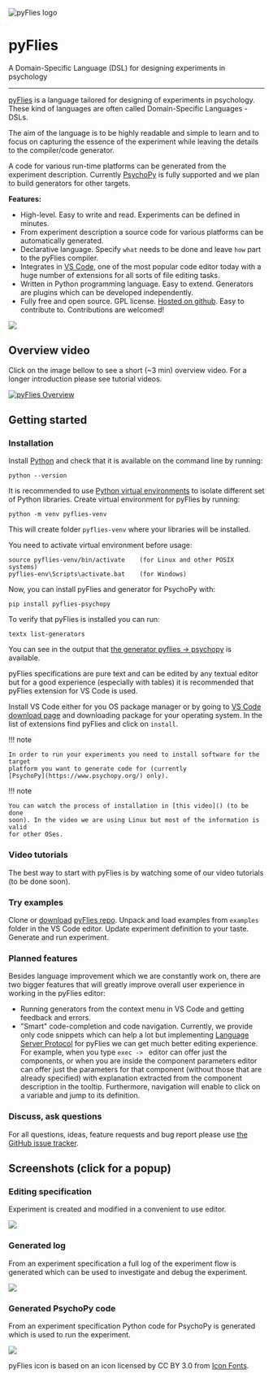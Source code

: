 ![pyFlies logo](images/pyflies-logo.png) 

# pyFlies

A Domain-Specific Language (DSL) for designing experiments in psychology

---


[pyFlies](https://github.com/pyflies/pyflies/) is a language tailored for
designing of experiments in psychology. These kind of languages are often called
Domain-Specific Languages - DSLs. 

The aim of the language is to be highly readable and simple to learn and to
focus on capturing the essence of the experiment while leaving the details to
the compiler/code generator.

A code for various run-time platforms can be generated from the experiment
description. Currently [PsychoPy](https://www.psychopy.org/) is fully supported
and we plan to build generators for other targets.

**Features:**

 * High-level. Easy to write and read. Experiments can be defined in minutes.
 * From experiment description a source code for various platforms can be
   automatically generated. 
 * Declarative language. Specify `what` needs to be done and leave `how` part to
   the pyFlies compiler.
 * Integrates in [VS Code](https://code.visualstudio.com/), one of the most
   popular code editor today with a huge number of extensions for all sorts of
   file editing tasks.
 * Written in Python programming language. Easy to extend. Generators are
   plugins which can be developed independently.
 * Fully free and open source. GPL license. [Hosted on
   github](https://github.com/pyflies/pyflies). Easy to contribute to.
   Contributions are welcomed!

<a href="images/Workflow.png" target="_blank"><img src="images/Workflow.png"/></a>

## Overview video

Click on the image bellow to see a short (~3 min) overview video. For a longer
introduction please see tutorial videos.

[![pyFlies Overview](https://img.youtube.com/vi/tSFdYYnQmjA/0.jpg)](https://www.youtube.com/watch?v=tSFdYYnQmjA)

## Getting started

### Installation

Install [Python](https://www.python.org/) and check that it is available on the
command line by running:

    python --version

It is recommended to use [Python virtual
environments](https://docs.python.org/3/library/venv.html) to isolate different
set of Python libraries. Create virtual environment for pyFlies by running:

    python -m venv pyflies-venv
    
This will create folder `pyflies-venv` where your libraries will be installed.

You need to activate virtual environment before usage:

    source pyflies-venv/bin/activate    (for Linux and other POSIX systems)
    pyflies-env\Scripts\activate.bat    (for Windows)


Now, you can install pyFlies and generator for PsychoPy with:

    pip install pyflies-psychopy


To verify that pyFlies is installed you can run:

    textx list-generators
    
You can see in the output that [the generator pyflies ->
psychopy](generators.md) is available.

pyFlies specifications are pure text and can be edited by any textual editor but
for a good experience (especially with tables) it is recommended that pyFlies
extension for VS Code is used.

Install VS Code either for you OS package manager or by going to [VS Code
download page](https://code.visualstudio.com/download) and downloading package
for your operating system. In the list of extensions find pyFlies and click on
`install`.

!!! note

    In order to run your experiments you need to install software for the target
    platform you want to generate code for (currently
    [PsychoPy](https://www.psychopy.org/) only).

!!! note

    You can watch the process of installation in [this video]() (to be done
    soon). In the video we are using Linux but most of the information is valid 
    for other OSes.


### Video tutorials

The best way to start with pyFlies is by watching some of our video tutorials
(to be done soon).


### Try examples

Clone or [download](https://github.com/pyflies/pyflies/archive/main.zip)
[pyFlies repo](https://github.com/pyflies/pyflies). Unpack and load examples
from `examples` folder in the VS Code editor. Update experiment definition to
your taste. Generate and run experiment.


### Planned features

Besides language improvement which we are constantly work on, there are two
bigger features that will greatly improve overall user experience in working in
the pyFlies editor:

- Running generators from the context menu in VS Code and getting feedback and
  errors.
- "Smart" code-completion and code navigation. Currently, we provide only code
  snippets which can help a lot but implementing [Language Server
  Protocol](https://microsoft.github.io/language-server-protocol/) for pyFlies
  we can get much better editing experience. For example, when you type `exec ->
  ` editor can offer just the components, or when you are inside the component
  parameters editor can offer just the parameters for that component (without
  those that are already specified) with explanation extracted from the
  component description in the tooltip. Furthermore, navigation will enable to
  click on a variable and jump to its definition.


### Discuss, ask questions

For all questions, ideas, feature requests and bug report please use [the GitHub
issue tracker](https://github.com/pyflies/pyflies/issues).


## Screenshots (click for a popup)

### Editing specification

Experiment is created and modified in a convenient to use editor.

<a href="images/pyFliesGUI.png" target="_blank"><img src="images/pyFliesGUI.png"/></a>

### Generated log

From an experiment specification a full log of the experiment flow is generated
which can be used to investigate and debug the experiment.

<a href="images/pyFliesGUI-log.png" target="_blank"><img src="images/pyFliesGUI-log.png"/></a>

### Generated PsychoPy code

From an experiment specification Python code for PsychoPy is generated which is
used to run the experiment.

<a href="images/pyFliesGUI-generated.png" target="_blank"><img src="images/pyFliesGUI-generated.png"/></a>


pyFlies icon is based on an icon licensed by CC BY 3.0 from [Icon Fonts](http://www.onlinewebfonts.com/icon).
